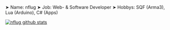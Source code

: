 ➤ Name: nflug
➤ Job: Web- & Software Developer
➤ Hobbys: SQF (Arma3), Lua (Arduino), C# (Apps)

[![nflug github stats](https://github-readme-stats.vercel.app/api?username=nflug)](https://github.com/nflug/github-readme-stats)
